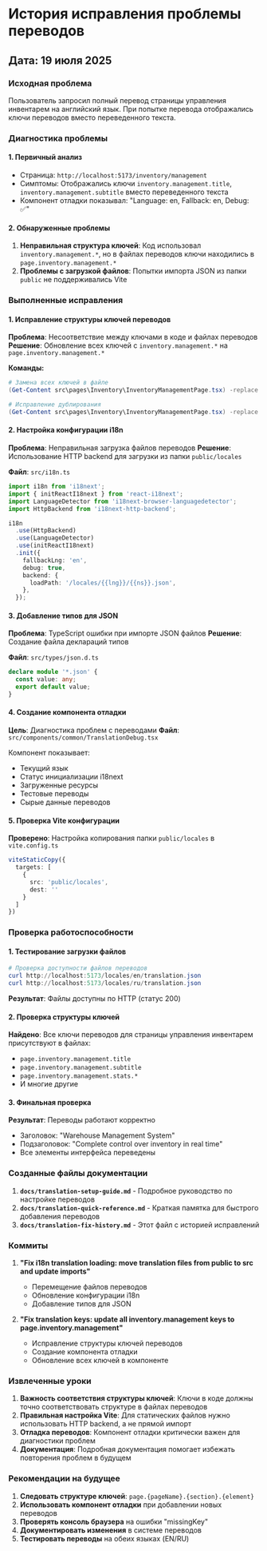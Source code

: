 # История исправления проблемы переводов

## Дата: 19 июля 2025

### Исходная проблема
Пользователь запросил полный перевод страницы управления инвентарем на английский язык. При попытке перевода отображались ключи переводов вместо переведенного текста.

### Диагностика проблемы

#### 1. Первичный анализ
- Страница: `http://localhost:5173/inventory/management`
- Симптомы: Отображались ключи `inventory.management.title`, `inventory.management.subtitle` вместо переведенного текста
- Компонент отладки показывал: "Language: en, Fallback: en, Debug: ✅"

#### 2. Обнаруженные проблемы
1. **Неправильная структура ключей**: Код использовал `inventory.management.*`, но в файлах переводов ключи находились в `page.inventory.management.*`
2. **Проблемы с загрузкой файлов**: Попытки импорта JSON из папки `public` не поддерживались Vite

### Выполненные исправления

#### 1. Исправление структуры ключей переводов
**Проблема**: Несоответствие между ключами в коде и файлах переводов
**Решение**: Обновление всех ключей с `inventory.management.*` на `page.inventory.management.*`

**Команды:**
```powershell
# Замена всех ключей в файле
(Get-Content src\pages\Inventory\InventoryManagementPage.tsx) -replace "inventory\.management\.", "page.inventory.management." | Set-Content src\pages\Inventory\InventoryManagementPage.tsx

# Исправление дублирования
(Get-Content src\pages\Inventory\InventoryManagementPage.tsx) -replace "page\.page\.inventory\.management\.", "page.inventory.management." | Set-Content src\pages\Inventory\InventoryManagementPage.tsx
```

#### 2. Настройка конфигурации i18n
**Проблема**: Неправильная загрузка файлов переводов
**Решение**: Использование HTTP backend для загрузки из папки `public/locales`

**Файл**: `src/i18n.ts`
```typescript
import i18n from 'i18next';
import { initReactI18next } from 'react-i18next';
import LanguageDetector from 'i18next-browser-languagedetector';
import HttpBackend from 'i18next-http-backend';

i18n
  .use(HttpBackend)
  .use(LanguageDetector)
  .use(initReactI18next)
  .init({
    fallbackLng: 'en',
    debug: true,
    backend: {
      loadPath: '/locales/{{lng}}/{{ns}}.json',
    },
  });
```

#### 3. Добавление типов для JSON
**Проблема**: TypeScript ошибки при импорте JSON файлов
**Решение**: Создание файла деклараций типов

**Файл**: `src/types/json.d.ts`
```typescript
declare module '*.json' {
  const value: any;
  export default value;
}
```

#### 4. Создание компонента отладки
**Цель**: Диагностика проблем с переводами
**Файл**: `src/components/common/TranslationDebug.tsx`

Компонент показывает:
- Текущий язык
- Статус инициализации i18next
- Загруженные ресурсы
- Тестовые переводы
- Сырые данные переводов

#### 5. Проверка Vite конфигурации
**Проверено**: Настройка копирования папки `public/locales` в `vite.config.ts`
```typescript
viteStaticCopy({
  targets: [
    {
      src: 'public/locales',
      dest: ''
    }
  ]
})
```

### Проверка работоспособности

#### 1. Тестирование загрузки файлов
```powershell
# Проверка доступности файлов переводов
curl http://localhost:5173/locales/en/translation.json
curl http://localhost:5173/locales/ru/translation.json
```
**Результат**: Файлы доступны по HTTP (статус 200)

#### 2. Проверка структуры ключей
**Найдено**: Все ключи переводов для страницы управления инвентарем присутствуют в файлах:
- `page.inventory.management.title`
- `page.inventory.management.subtitle`
- `page.inventory.management.stats.*`
- И многие другие

#### 3. Финальная проверка
**Результат**: Переводы работают корректно
- Заголовок: "Warehouse Management System"
- Подзаголовок: "Complete control over inventory in real time"
- Все элементы интерфейса переведены

### Созданные файлы документации

1. **`docs/translation-setup-guide.md`** - Подробное руководство по настройке переводов
2. **`docs/translation-quick-reference.md`** - Краткая памятка для быстрого добавления переводов
3. **`docs/translation-fix-history.md`** - Этот файл с историей исправлений

### Коммиты

1. **"Fix i18n translation loading: move translation files from public to src and update imports"**
   - Перемещение файлов переводов
   - Обновление конфигурации i18n
   - Добавление типов для JSON

2. **"Fix translation keys: update all inventory.management keys to page.inventory.management"**
   - Исправление структуры ключей переводов
   - Создание компонента отладки
   - Обновление всех ключей в компоненте

### Извлеченные уроки

1. **Важность соответствия структуры ключей**: Ключи в коде должны точно соответствовать структуре в файлах переводов
2. **Правильная настройка Vite**: Для статических файлов нужно использовать HTTP backend, а не прямой импорт
3. **Отладка переводов**: Компонент отладки критически важен для диагностики проблем
4. **Документация**: Подробная документация помогает избежать повторения проблем в будущем

### Рекомендации на будущее

1. **Следовать структуре ключей**: `page.{pageName}.{section}.{element}`
2. **Использовать компонент отладки** при добавлении новых переводов
3. **Проверять консоль браузера** на ошибки "missingKey"
4. **Документировать изменения** в системе переводов
5. **Тестировать переводы** на обеих языках (EN/RU) 